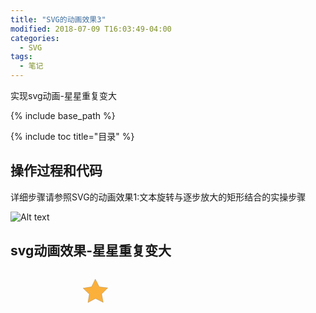 ```yaml
---
title: "SVG的动画效果3"
modified: 2018-07-09 T16:03:49-04:00
categories: 
  - SVG
tags:
  - 笔记
---
```


实现svg动画-星星重复变大

{% include base_path %}

{% include toc title="目录" %}

## 操作过程和代码

详细步骤请参照SVG的动画效果1:文本旋转与逐步放大的矩形结合的实操步骤

![Alt text](https://gitee.com/NFUNM171061397/minimal-mistakes/raw/master/images/svg%E5%8A%A8%E7%94%BB31.png)




## svg动画效果-星星重复变大


<svg version="1.1" id="图层_1" xmlns="http://www.w3.org/2000/svg" xmlns:xlink="http://www.w3.org/1999/xlink" x="0" y="57.3318" viewBox="0 0 841.9 595.3" style="enable-background:new 0 0 841.9 595.3;" xml:space="preserve" height="185.336" width="513.341">
<style type="text/css">
.st0{fill:#FBB03B;stroke:#000000;stroke-miterlimit:10;}
</style>
<polygon class="st0" points="403,302 330.7,265.1 259.4,303.7 272.1,223.6 213.3,167.6 293.5,155 328.5,81.8 365.3,154.1 
	445.8,164.9 388.3,222.2 "></polygon>
<animate attributeName="x" attributeType="XML" begin="0s" dur="6s" fill="freeze" from="300" to="0"></animate> 
<animate attributeName="y" attributeType="XML" begin="0s" dur="6s" fill="freeze" from="100" to="0" repeatCount="indefinite"></animate> 
<animate attributeName="width" attributeType="XML" begin="0s" dur="6s" fill="freeze" from="300" to="800" repeatCount="indefinite"></animate> 
<animate attributeName="height" attributeType="XML" begin="0s" dur="6s" fill="freeze" from="100" to="300" repeatCount="indefinite"></animate> 
<animateColor attributeName="fill" attributeType="CSS" from="lime" to="red" begin="2s" dur="4s" fill="freeze" repeatCount="indefinite"></animateColor>
</svg>